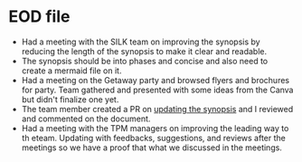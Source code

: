 # EOD file

- Had a meeting with the SILK team on improving the synopsis by reducing the length of the synopsis to make it clear and readable.
- The synopsis should be into phases and concise and also need to create a mermaid file on it.
- Had a meeting on the Getaway party and browsed flyers and brochures for party. Team gathered and presented with some ideas from the Canva but didn't finalize one yet.
- The team member created a PR on [updating the synopsis](https://github.com/NoteHive/Silk-Corp-Guide/pull/330) and I reviewed and commented on the document.
- Had a meeting with the TPM managers on improving the leading way to th eteam. Updating with feedbacks, suggestions, and reviews after the meetings so we have a proof that what we discussed in the meetings. 
